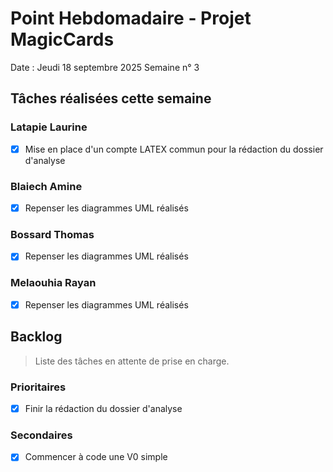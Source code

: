 # Point Hebdomadaire - Projet MagicCards

Date : Jeudi 18 septembre 2025
Semaine n° 3

## Tâches réalisées cette semaine

### Latapie Laurine

- [x] Mise en place d'un compte LATEX commun pour la rédaction du dossier d'analyse

###  Blaiech Amine

- [x] Repenser les diagrammes UML réalisés


### Bossard Thomas

- [x] Repenser les diagrammes UML réalisés

### Melaouhia Rayan

- [x] Repenser les diagrammes UML réalisés

## Backlog

> Liste des tâches en attente de prise en charge.

### Prioritaires

- [x] Finir la rédaction du dossier d'analyse

### Secondaires

- [X] Commencer à code une V0 simple 
